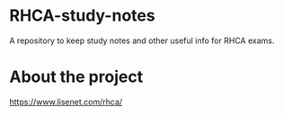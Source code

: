 # RHCA-study-notes

A repository to keep study notes and other useful info for RHCA exams.

# About the project

https://www.lisenet.com/rhca/
